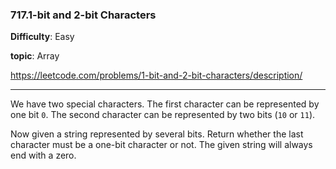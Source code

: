 ### 717.1-bit and 2-bit Characters

**Difficulty**: Easy

**topic**: Array

https://leetcode.com/problems/1-bit-and-2-bit-characters/description/

***

We have two special characters. The first character can be represented by one bit `0`. The second character can be represented by two bits (`10` or `11`).

Now given a string represented by several bits. Return whether the last character must be a one-bit character or not. The given string will always end with a zero.